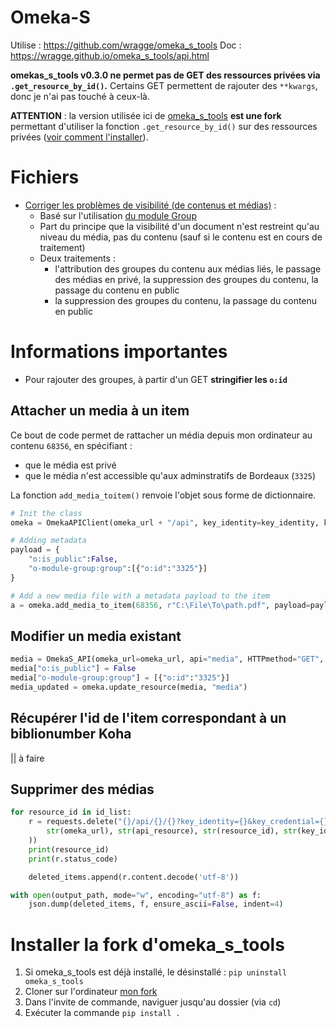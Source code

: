 # Omeka-S

Utilise : https://github.com/wragge/omeka_s_tools
Doc : https://wragge.github.io/omeka_s_tools/api.html

__omekas_s_tools v0.3.0 ne permet pas de GET des ressources privées via `.get_resource_by_id()`.__
Certains GET permettent de rajouter des `**kwargs`, donc je n'ai pas touché à ceux-là.

__ATTENTION__ : la version utilisée ici de [omeka_s_tools](https://github.com/wragge/omeka_s_tools) __est une fork__ permettant d'utiliser la fonction `.get_resource_by_id()` sur des ressources privées ([voir comment l'installer](#installer-la-fork-domeka_s_tools)).

# Fichiers

* [Corriger les problèmes de visibilité (de contenus et médias)](./fix_visibility_issues.py) :
  * Basé sur l'utilisation [du module Group](https://github.com/Daniel-KM/Omeka-S-module-Group)
  * Part du principe que la visibilité d'un document n'est restreint qu'au niveau du média, pas du contenu (sauf si le contenu est en cours de traitement)
  * Deux traitements :
    * l'attribution des groupes du contenu aux médias liés, le passage des médias en privé, la suppression des groupes du contenu, la passage du contenu en public
    * la suppression des groupes du contenu, la passage du contenu en public

# Informations importantes

* Pour rajouter des groupes, à partir d'un GET __stringifier les `o:id`__

## Attacher un media à un item

Ce bout de code permet de rattacher un média depuis mon ordinateur au contenu `68356`, en spécifiant :

* que le média est privé
* que le média n'est accessible qu'aux adminstratifs de Bordeaux (`3325`)

La fonction `add_media_toitem()` renvoie l'objet sous forme de dictionnaire.

```Python
# Init the class
omeka = OmekaAPIClient(omeka_url + "/api", key_identity=key_identity, key_credential=key_credential)

# Adding metadata
payload = {
    "o:is_public":False,
    "o-module-group:group":[{"o:id":"3325"}]
}

# Add a new media file with a metadata payload to the item
a = omeka.add_media_to_item(68356, r"C:\File\To\path.pdf", payload=payload)
```

## Modifier un media existant

``` Python
media = OmekaS_API(omeka_url=omeka_url, api="media", HTTPmethod="GET", id="68385", key_identity=key_identity, key_credential=key_credential)
media["o:is_public"] = False
media["o-module-group:group"] = [{"o:id":"3325"}]
media_updated = omeka.update_resource(media, "media")
```

## Récupérer l'id de l'item correspondant à un biblionumber Koha

|| à faire

## Supprimer des médias

``` Python
for resource_id in id_list:
    r = requests.delete("{}/api/{}/{}?key_identity={}&key_credential={}".format(
        str(omeka_url), str(api_resource), str(resource_id), str(key_identity), str(key_credential)
    ))
    print(resource_id)
    print(r.status_code)

    deleted_items.append(r.content.decode('utf-8'))

with open(output_path, mode="w", encoding="utf-8") as f:
    json.dump(deleted_items, f, ensure_ascii=False, indent=4)
```

# Installer la fork d'omeka_s_tools

1. Si omeka_s_tools est déjà installé, le désinstallé : `pip uninstall omeka_s_tools`
1. Cloner sur l'ordinateur [mon fork](https://github.com/Alban-Peyrat/omeka_s_tools)
1. Dans l'invite de commande, naviguer jusqu'au dossier (via `cd`)
1. Exécuter la commande `pip install .`